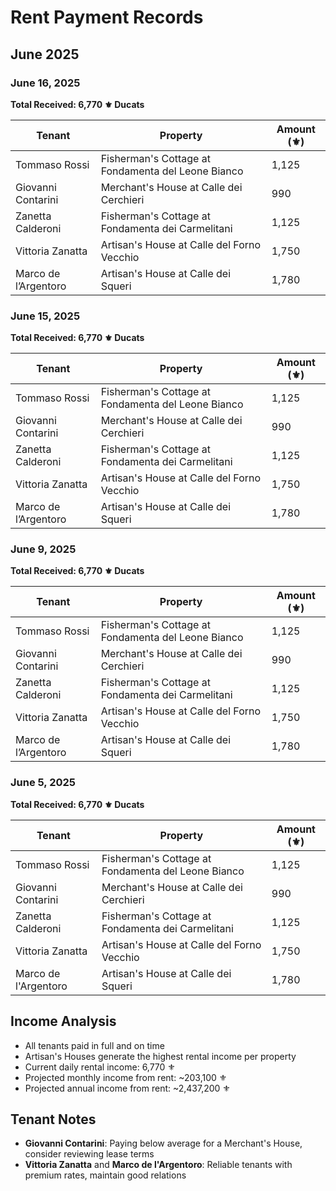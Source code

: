 # Rent Payment Records

## June 2025

### June 16, 2025
**Total Received: 6,770 ⚜️ Ducats**

| Tenant | Property | Amount (⚜️) |
|--------|----------|-------------|
| Tommaso Rossi | Fisherman's Cottage at Fondamenta del Leone Bianco | 1,125 |
| Giovanni Contarini | Merchant's House at Calle dei Cerchieri | 990 |
| Zanetta Calderoni | Fisherman's Cottage at Fondamenta dei Carmelitani | 1,125 |
| Vittoria Zanatta | Artisan's House at Calle del Forno Vecchio | 1,750 |
| Marco de l’Argentoro | Artisan's House at Calle dei Squeri | 1,780 |

### June 15, 2025
**Total Received: 6,770 ⚜️ Ducats**

| Tenant | Property | Amount (⚜️) |
|--------|----------|-------------|
| Tommaso Rossi | Fisherman's Cottage at Fondamenta del Leone Bianco | 1,125 |
| Giovanni Contarini | Merchant's House at Calle dei Cerchieri | 990 |
| Zanetta Calderoni | Fisherman's Cottage at Fondamenta dei Carmelitani | 1,125 |
| Vittoria Zanatta | Artisan's House at Calle del Forno Vecchio | 1,750 |
| Marco de l’Argentoro | Artisan's House at Calle dei Squeri | 1,780 |

### June 9, 2025
**Total Received: 6,770 ⚜️ Ducats**

| Tenant | Property | Amount (⚜️) |
|--------|----------|-------------|
| Tommaso Rossi | Fisherman's Cottage at Fondamenta del Leone Bianco | 1,125 |
| Giovanni Contarini | Merchant's House at Calle dei Cerchieri | 990 |
| Zanetta Calderoni | Fisherman's Cottage at Fondamenta dei Carmelitani | 1,125 |
| Vittoria Zanatta | Artisan's House at Calle del Forno Vecchio | 1,750 |
| Marco de l’Argentoro | Artisan's House at Calle dei Squeri | 1,780 |

### June 5, 2025
**Total Received: 6,770 ⚜️ Ducats**

| Tenant | Property | Amount (⚜️) |
|--------|----------|-------------|
| Tommaso Rossi | Fisherman's Cottage at Fondamenta del Leone Bianco | 1,125 |
| Giovanni Contarini | Merchant's House at Calle dei Cerchieri | 990 |
| Zanetta Calderoni | Fisherman's Cottage at Fondamenta dei Carmelitani | 1,125 |
| Vittoria Zanatta | Artisan's House at Calle del Forno Vecchio | 1,750 |
| Marco de l'Argentoro | Artisan's House at Calle dei Squeri | 1,780 |

## Income Analysis
- All tenants paid in full and on time
- Artisan's Houses generate the highest rental income per property
- Current daily rental income: 6,770 ⚜️
- Projected monthly income from rent: ~203,100 ⚜️
- Projected annual income from rent: ~2,437,200 ⚜️

## Tenant Notes
- **Giovanni Contarini**: Paying below average for a Merchant's House, consider reviewing lease terms
- **Vittoria Zanatta** and **Marco de l'Argentoro**: Reliable tenants with premium rates, maintain good relations
